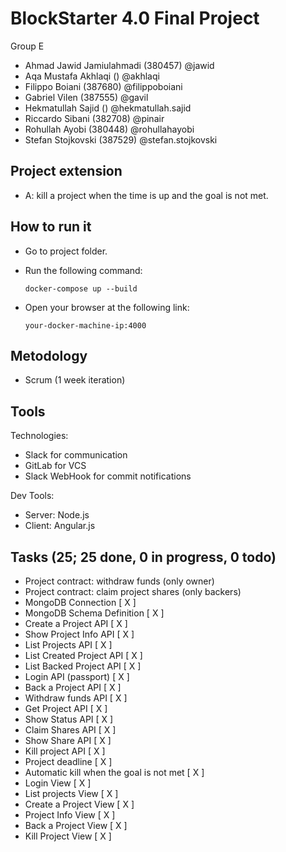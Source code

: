 # BlockStarter 4.0 Final Project

Group E
- Ahmad Jawid Jamiulahmadi (380457) @jawid
- Aqa Mustafa Akhlaqi () @akhlaqi
- Filippo Boiani (387680) @filippoboiani
- Gabriel Vilen (387555) @gavil
- Hekmatullah Sajid () @hekmatullah.sajid
- Riccardo Sibani (382708) @pinair
- Rohullah Ayobi (380448) @rohullahayobi
- Stefan Stojkovski (387529) @stefan.stojkovski

## Project extension
- A: kill a project when the time is up and the goal is not met. 

## How to run it
- Go to project folder. 
- Run the following command: 

    `docker-compose up --build`
- Open your browser at the following link:

    `your-docker-machine-ip:4000`

## Metodology 
- Scrum (1 week iteration)

## Tools 
Technologies: 
- Slack for communication
- GitLab for VCS
- Slack WebHook for commit notifications 

Dev Tools:
- Server: Node.js 
- Client: Angular.js


## Tasks (25; 25 done, 0 in progress, 0 todo)
- Project contract: withdraw funds (only owner) 
- Project contract: claim project shares (only backers) 
- MongoDB Connection [ X ]
- MongoDB Schema Definition [ X ]
- Create a Project API [ X ]
- Show Project Info API [ X ]
- List Projects API [ X ]
- List Created Project API [ X ]
- List Backed Project API [ X ]
- Login API (passport) [ X ]
- Back a Project API [ X ]
- Withdraw funds API [ X ]
- Get Project API [ X ]
- Show Status API [ X ]
- Claim Shares API [ X ]
- Show Share API [ X ]
- Kill project API [ X ]
- Project deadline [ X ]
- Automatic kill when the goal is not met [ X ]
- Login View [ X ]
- List projects View [ X ]
- Create a Project View [ X ]
- Project Info View [ X ]
- Back a Project View [ X ]
- Kill Project View [ X ]




